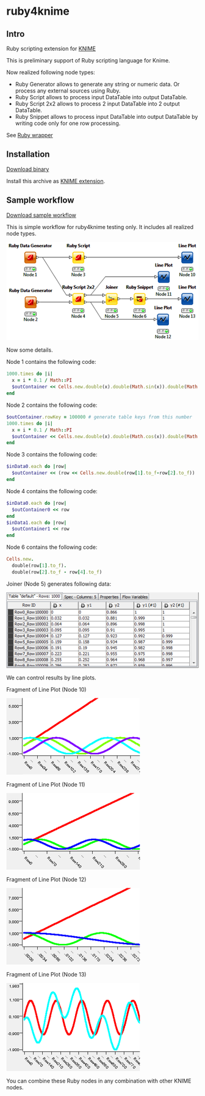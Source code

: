 ruby4knime
==========

## Intro
Ruby scripting extension for [KNIME](http://knime.org)

This is preliminary support of Ruby scripting language for Knime.

Now realized following node types:
* Ruby Generator allows to generate any string or numeric data. Or process any external sources using Ruby.
* Ruby Script allows to process input DataTable into output DataTable.
* Ruby Script 2x2 allows to process 2 input DataTable into 2 output DataTable.
* Ruby Snippet allows to process input DataTable into output DataTable by writing code only for one row processing.

See [Ruby wrapper](RubyScript/rb/README.rdoc)

## Installation
[Download binary](https://drive.google.com/folderview?id=0Bwx0cbtdU5K6TklLRG90cm5HbFk)

Install this archive as [KNIME extension](http://www.knime.org/downloads/update).

## Sample workflow
[Download sample workflow](samples/KNIME_Ruby_Test.zip)

This is simple workflow for ruby4knime testing only. It includes all realized node types.

![Ruby test workflow](doc/pics/workflow.png)

Now some details.

Node 1 contains the following code:
```ruby
1000.times do |i|
  x = i * 0.1 / Math::PI
  $outContainer << Cells.new.double(x).double(Math.sin(x)).double(Math.sin(x + Math::PI/3))
end
```

Node 2 contains the following code:
```ruby
$outContainer.rowKey = 100000 # generate table keys from this number
1000.times do |i|
  x = i * 0.1 / Math::PI
  $outContainer << Cells.new.double(x).double(Math.cos(x)).double(Math.cos(0.3*x))
end
```

Node 3 contains the following code:
```ruby
$inData0.each do |row|
  $outContainer << (row << Cells.new.double(row[1].to_f-row[2].to_f))
end
```

Node 4 contains the following code:
```ruby
$inData0.each do |row|
  $outContainer0 << row
end
$inData1.each do |row|
  $outContainer1 << row
end
```

Node 6 contains the following code:
```ruby
Cells.new.
  double(row[1].to_f).
  double(row[2].to_f - row[4].to_f)
```

Joiner (Node 5) generates following data:

![joiner node 5](doc/pics/joiner.png)

We can control results by line plots.

Fragment of Line Plot (Node 10)

![line plot 10](doc/pics/output_10.png)

Fragment of Line Plot (Node 11)

![line plot 11](doc/pics/output_11.png)

Fragment of Line Plot (Node 12)

![line plot 12](doc/pics/output_12.png)

Fragment of Line Plot (Node 13)

![line plot 13](doc/pics/output_13.png)

You can combine these Ruby nodes in any combination with other KNIME nodes.